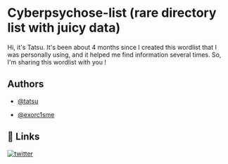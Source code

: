 
# Cyberpsychose-list (rare directory list with juicy data)

Hi, it's Tatsu. It's been about 4 months since I created this wordlist that I was personally using, and it helped me find information several times. So, I'm sharing this wordlist with you !

## Authors

- [@tatsu](https://github.com/cyberpsychose)

- [@exorc1sme](https://github.com/exorc1sme)

## 🔗 Links

[![twitter](https://img.shields.io/badge/twitter-1DA1F2?style=for-the-badge&logo=twitter&logoColor=white)](https://x.com/0xT4tsu)

